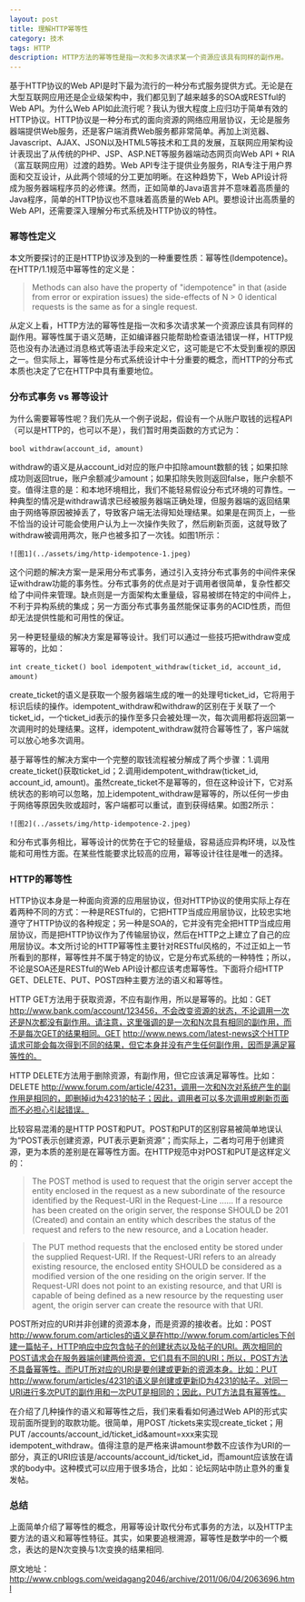 ```yaml
---
layout: post
title: 理解HTTP幂等性
category: 技术
tags: HTTP
description: HTTP方法的幂等性是指一次和多次请求某一个资源应该具有同样的副作用。
---
```


基于HTTP协议的Web API是时下最为流行的一种分布式服务提供方式。无论是在大型互联网应用还是企业级架构中，我们都见到了越来越多的SOA或RESTful的Web API。为什么Web API如此流行呢？我认为很大程度上应归功于简单有效的HTTP协议。HTTP协议是一种分布式的面向资源的网络应用层协议，无论是服务器端提供Web服务，还是客户端消费Web服务都非常简单。再加上浏览器、Javascript、AJAX、JSON以及HTML5等技术和工具的发展，互联网应用架构设计表现出了从传统的PHP、JSP、ASP.NET等服务器端动态网页向Web API + RIA（富互联网应用）过渡的趋势。Web API专注于提供业务服务，RIA专注于用户界面和交互设计，从此两个领域的分工更加明晰。在这种趋势下，Web API设计将成为服务器端程序员的必修课。然而，正如简单的Java语言并不意味着高质量的Java程序，简单的HTTP协议也不意味着高质量的Web API。要想设计出高质量的Web API，还需要深入理解分布式系统及HTTP协议的特性。

### 幂等性定义

本文所要探讨的正是HTTP协议涉及到的一种重要性质：幂等性(Idempotence)。在HTTP/1.1规范中幂等性的定义是：

> Methods can also have the property of "idempotence" in that (aside from error or expiration issues) the side-effects of N > 0 identical requests is the same as for a single request.

从定义上看，HTTP方法的幂等性是指一次和多次请求某一个资源应该具有同样的副作用。幂等性属于语义范畴，正如编译器只能帮助检查语法错误一样，HTTP规范也没有办法通过消息格式等语法手段来定义它，这可能是它不太受到重视的原因之一。但实际上，幂等性是分布式系统设计中十分重要的概念，而HTTP的分布式本质也决定了它在HTTP中具有重要地位。

### 分布式事务 vs 幂等设计

为什么需要幂等性呢？我们先从一个例子说起，假设有一个从账户取钱的远程API（可以是HTTP的，也可以不是），我们暂时用类函数的方式记为：

``
bool withdraw(account_id, amount)
``

withdraw的语义是从account_id对应的账户中扣除amount数额的钱；如果扣除成功则返回true，账户余额减少amount；如果扣除失败则返回false，账户余额不变。值得注意的是：和本地环境相比，我们不能轻易假设分布式环境的可靠性。一种典型的情况是withdraw请求已经被服务器端正确处理，但服务器端的返回结果由于网络等原因被掉丢了，导致客户端无法得知处理结果。如果是在网页上，一些不恰当的设计可能会使用户认为上一次操作失败了，然后刷新页面，这就导致了withdraw被调用两次，账户也被多扣了一次钱。如图1所示：

    ![图1](../assets/img/http-idempotence-1.jpeg)

这个问题的解决方案一是采用分布式事务，通过引入支持分布式事务的中间件来保证withdraw功能的事务性。分布式事务的优点是对于调用者很简单，复杂性都交给了中间件来管理。缺点则是一方面架构太重量级，容易被绑在特定的中间件上，不利于异构系统的集成；另一方面分布式事务虽然能保证事务的ACID性质，而但却无法提供性能和可用性的保证。

另一种更轻量级的解决方案是幂等设计。我们可以通过一些技巧把withdraw变成幂等的，比如：

``
int create_ticket() bool idempotent_withdraw(ticket_id, account_id, amount)
``

create_ticket的语义是获取一个服务器端生成的唯一的处理号ticket_id，它将用于标识后续的操作。idempotent_withdraw和withdraw的区别在于关联了一个ticket_id，一个ticket_id表示的操作至多只会被处理一次，每次调用都将返回第一次调用时的处理结果。这样，idempotent_withdraw就符合幂等性了，客户端就可以放心地多次调用。

基于幂等性的解决方案中一个完整的取钱流程被分解成了两个步骤：1.调用create_ticket()获取ticket_id；2.调用idempotent_withdraw(ticket_id, account_id, amount)。虽然create_ticket不是幂等的，但在这种设计下，它对系统状态的影响可以忽略，加上idempotent_withdraw是幂等的，所以任何一步由于网络等原因失败或超时，客户端都可以重试，直到获得结果。如图2所示：

    ![图2](../assets/img/http-idempotence-2.jpeg)

和分布式事务相比，幂等设计的优势在于它的轻量级，容易适应异构环境，以及性能和可用性方面。在某些性能要求比较高的应用，幂等设计往往是唯一的选择。

### HTTP的幂等性
    
HTTP协议本身是一种面向资源的应用层协议，但对HTTP协议的使用实际上存在着两种不同的方式：一种是RESTful的，它把HTTP当成应用层协议，比较忠实地遵守了HTTP协议的各种规定；另一种是SOA的，它并没有完全把HTTP当成应用层协议，而是把HTTP协议作为了传输层协议，然后在HTTP之上建立了自己的应用层协议。本文所讨论的HTTP幂等性主要针对RESTful风格的，不过正如上一节所看到的那样，幂等性并不属于特定的协议，它是分布式系统的一种特性；所以，不论是SOA还是RESTful的Web API设计都应该考虑幂等性。下面将介绍HTTP GET、DELETE、PUT、POST四种主要方法的语义和幂等性。

HTTP GET方法用于获取资源，不应有副作用，所以是幂等的。比如：GET http://www.bank.com/account/123456，不会改变资源的状态，不论调用一次还是N次都没有副作用。请注意，这里强调的是一次和N次具有相同的副作用，而不是每次GET的结果相同。GET http://www.news.com/latest-news这个HTTP请求可能会每次得到不同的结果，但它本身并没有产生任何副作用，因而是满足幂等性的。

HTTP DELETE方法用于删除资源，有副作用，但它应该满足幂等性。比如：DELETE http://www.forum.com/article/4231，调用一次和N次对系统产生的副作用是相同的，即删掉id为4231的帖子；因此，调用者可以多次调用或刷新页面而不必担心引起错误。

比较容易混淆的是HTTP POST和PUT。POST和PUT的区别容易被简单地误认为“POST表示创建资源，PUT表示更新资源”；而实际上，二者均可用于创建资源，更为本质的差别是在幂等性方面。在HTTP规范中对POST和PUT是这样定义的：

> The POST method is used to request that the origin server accept the entity enclosed in the request as a new subordinate of the resource identified by the Request-URI in the Request-Line ...... If a resource has been created on the origin server, the response SHOULD be 201 (Created) and contain an entity which describes the status of the request and refers to the new resource, and a Location header.

> The PUT method requests that the enclosed entity be stored under the supplied Request-URI. If the Request-URI refers to an already existing resource, the enclosed entity SHOULD be considered as a modified version of the one residing on the origin server. If the Request-URI does not point to an existing resource, and that URI is capable of being defined as a new resource by the requesting user agent, the origin server can create the resource with that URI.

POST所对应的URI并非创建的资源本身，而是资源的接收者。比如：POST http://www.forum.com/articles的语义是在http://www.forum.com/articles下创建一篇帖子，HTTP响应中应包含帖子的创建状态以及帖子的URI。两次相同的POST请求会在服务器端创建两份资源，它们具有不同的URI；所以，POST方法不具备幂等性。而PUT所对应的URI是要创建或更新的资源本身。比如：PUT http://www.forum/articles/4231的语义是创建或更新ID为4231的帖子。对同一URI进行多次PUT的副作用和一次PUT是相同的；因此，PUT方法具有幂等性。

在介绍了几种操作的语义和幂等性之后，我们来看看如何通过Web API的形式实现前面所提到的取款功能。很简单，用POST /tickets来实现create_ticket；用PUT /accounts/account_id/ticket_id&amount=xxx来实现idempotent_withdraw。值得注意的是严格来讲amount参数不应该作为URI的一部分，真正的URI应该是/accounts/account_id/ticket_id，而amount应该放在请求的body中。这种模式可以应用于很多场合，比如：论坛网站中防止意外的重复发帖。

### 总结

上面简单介绍了幂等性的概念，用幂等设计取代分布式事务的方法，以及HTTP主要方法的语义和幂等性特征。其实，如果要追根溯源，幂等性是数学中的一个概念，表达的是N次变换与1次变换的结果相同.

原文地址：http://www.cnblogs.com/weidagang2046/archive/2011/06/04/2063696.html


